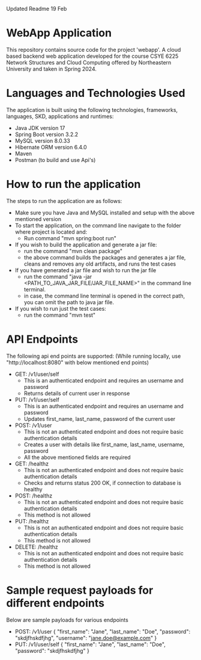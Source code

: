 Updated Readme 19 Feb
# WebApp Application
This repository contains source code for the project 'webapp'. A cloud based backend web application developed for the course CSYE 6225 Network Structures and Cloud Computing offered by Northeastern University and taken in Spring 2024.

# Languages and Technologies Used
The application is built using the following technologies, frameworks, languages, SKD, applications and runtimes:
- Java JDK version 17
- Spring Boot version 3.2.2
- MySQL version 8.0.33
- Hibernate ORM version 6.4.0
- Maven
- Postman (to build and use Api's)

# How to run the application
The steps to run the application are as follows:
- Make sure you have Java and MySQL installed and setup with the above mentioned version
- To start the application, on the command line navigate to the folder where project is located and:
  - Run command "mvn spring:boot run"
- If you wish to build the application and generate a jar file:
  - run the command "mvn clean package"
  - the above command builds the packages and generates a jar file, cleans and removes any old artifacts, and runs the test cases
- If you have generated a jar file and wish to run the jar file
  - run the command "java -jar <PATH_TO_JAVA_JAR_FILE/JAR_FILE_NAME>" in the command line terminal.
  - in case, the command line terminal is opened in the correct path, you can omit the path to java jar file.
- If you wish to run just the test cases:
  - run the command "mvn test"

# API Endpoints
The following api end points are supported:
(While running locally, use "http://localhost:8080" with below mentioned end points)
- GET: /v1/user/self
  - This is an authenticated endpoint and requires an username and password
  - Returns details of current user in response
- PUT: /v1/user/self
  - This is an authenticated endpoint and requires an username and password
  - Updates first_name, last_name, password of the current user
- POST: /v1/user
  - This is not an authenticated endpoint and does not require basic authentication details
  - Creates a user with details like first_name, last_name, username, password
  - All the above mentioned fields are required
- GET: /healthz
  - This is not an authenticated endpoint and does not require basic authentication details
  - Checks and returns status 200 OK, if connection to database is healthy
- POST: /healthz
  - This is not an authenticated endpoint and does not require basic authentication details
  - This method is not allowed
- PUT: /healthz
  - This is not an authenticated endpoint and does not require basic authentication details
  - This method is not allowed
- DELETE: /healthz
  - This is not an authenticated endpoint and does not require basic authentication details
  - This method is not allowed

# Sample request payloads for different endpoints
Below are sample payloads for various endpoints
- POST: /v1/user
{
    "first_name": "Jane",
    "last_name": "Doe",
    "password": "skdjfhskdfjhg",
    "username": "jane.doe@example.com"
}
- PUT: /v1/user/self
{
    "first_name": "Jane",
    "last_name": "Doe",
    "password": "skdjfhskdfjhg"
}
